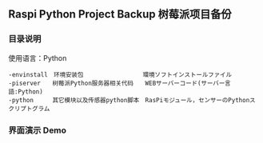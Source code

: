 ## Raspi Python Project Backup  树莓派项目备份
### 目录说明 
使用语言：Python
```
-envinstall　环境安装包　　　　　　　　　　環境ソフトインストールファイル  
-piserver　　树莓派Python服务器相关代码　　WEBサーバーコード(サーバー言語:Python)  
-python　　  其它模块以及传感器python脚本　RasPiモジュール，センサーのPythonスクリプトグラム  
```
### 界面演示  Demo

